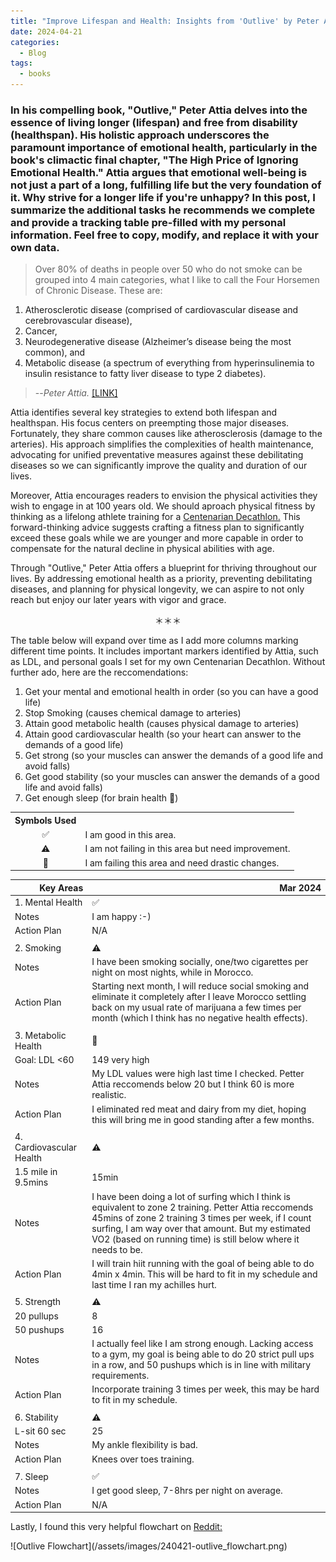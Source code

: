 ```yaml
---
title: "Improve Lifespan and Health: Insights from 'Outlive' by Peter Attia"
date: 2024-04-21
categories:
  - Blog
tags:
  - books
---
```


### In his compelling book, "Outlive," Peter Attia delves into the essence of living longer (lifespan) and free from disability (healthspan). His holistic approach underscores the paramount importance of emotional health, particularly in the book's climactic final chapter, "The High Price of Ignoring Emotional Health." Attia argues that emotional well-being is not just a part of a long, fulfilling life but the very foundation of it. **Why strive for a longer life if you're unhappy?** In this post, I summarize the additional tasks he recommends we complete and provide a tracking table pre-filled with my personal information. Feel free to copy, modify, and replace it with your own data.

> Over 80% of deaths in people over 50 who do not smoke can be grouped into 4 main categories, what I like to call the Four Horsemen of Chronic Disease. These are: 
1. Atherosclerotic disease (comprised of cardiovascular disease and cerebrovascular disease), 
2. Cancer, 
3. Neurodegenerative disease (Alzheimer’s disease being the most common), and 
4. Metabolic disease (a spectrum of everything from hyperinsulinemia to insulin resistance to fatty liver disease to type 2 diabetes).
>
> --<cite>Peter Attia. </cite><a href="https://peterattiamd.com/peter-on-the-four-horsemen-of-chronic-disease/" target="_blank">\[LINK\]</a>

Attia identifies several key strategies to extend both lifespan and healthspan. His focus centers on preempting those major diseases. Fortunately, they share common causes like atherosclerosis (damage to the arteries). His approach simplifies the complexities of health maintenance, advocating for unified preventative measures against these debilitating diseases so we can significantly improve the quality and duration of our lives. 

Moreover, Attia encourages readers to envision the physical activities they wish to engage in at 100 years old. We should aproach physical fitness by thinking as a lifelong athlete training for a <a href="https://peterattiamd.com/training-for-the-centenarian-decathlon/" target="_blank">Centenarian Decathlon.</a> This forward-thinking advice suggests crafting a fitness plan to significantly exceed these goals while we are younger and more capable in order to compensate for the natural decline in physical abilities with age.

Through "Outlive," Peter Attia offers a blueprint for thriving throughout our lives. By addressing emotional health as a priority, preventing debilitating diseases, and planning for physical longevity, we can aspire to not only reach but enjoy our later years with vigor and grace.

<p style="text-align:center">＊＊＊</p>

The table below will expand over time as I add more columns marking different time points. It includes important markers identified by Attia, such as LDL, and personal goals I set for my own Centenarian Decathlon. Without further ado, here are the reccomendations:

1. Get your mental and emotional health in order (so you can have a good life)
2. Stop Smoking (causes chemical damage to arteries)
3. Attain good metabolic health (causes physical damage to arteries)
4. Attain good cardiovascular health (so your heart can answer to the demands of a good life)
5. Get strong (so your muscles can answer the demands of a good life and avoid falls)
6. Get good stability (so your muscles can answer the demands of a good life and avoid falls)
7. Get enough sleep (for brain health 🧠)

<table>
<tbody>
<tr>
<th>Symbols Used</th>
</tr>
<tr>
<td style="text-align: center;">✅</td>
<td>I am good in this area.</td>
</tr>
<tr>
<td style="text-align: center;">⚠️</td>
<td>I am not failing in this area but need improvement.</td>
</tr>
<tr>
<td style="text-align: center;">🚨</td>
<td>I am failing this area and need drastic changes.</td>
</tr>
</tbody>
</table>

<table>
  <thead>
    <tr style="text-align: right;">
      <th>Key Areas</th>
      <th>Mar 2024</th>
    </tr>
  </thead>
  <tbody>
    <tr>
      <td>1. Mental Health</td>
      <td>✅</td>
    </tr>
    <tr>
      <td>Notes</td>
      <td>I am happy :-)</td>
    </tr>
    <tr>
      <td>Action Plan</td>
      <td>N/A</td>
    </tr>
    <tr>
      <td></td>
      <td></td>
    </tr>
    <tr>
      <td>2. Smoking</td>
      <td>⚠️</td>
    </tr>
    <tr>
      <td>Notes</td>
      <td>I have been smoking socially, one/two cigarettes per night on most nights, while in Morocco.</td>
    </tr>
    <tr>
      <td>Action Plan</td>
      <td>Starting next month, I will reduce social smoking and eliminate it completely after I leave Morocco settling back on my usual rate of marijuana a few times per month (which I think has no negative health effects).</td>
    </tr>
    <tr>
      <td></td>
      <td></td>
    </tr>
    <tr>
      <td>3. Metabolic Health</td>
      <td>🚨</td>
    </tr>
    <tr>
      <td>Goal: LDL &lt;60</td>
      <td>149 very high</td>
    </tr>
    <tr>
      <td>Notes</td>
      <td>My LDL values were high last time I checked. Petter Attia reccomends below 20 but I think 60 is more realistic.</td>
    </tr>
    <tr>
      <td>Action Plan</td>
      <td>I eliminated red meat and dairy from my diet, hoping this will bring me in good standing after a few months.</td>
    </tr>
    <tr>
      <td></td>
      <td></td>
    </tr>
    <tr>
      <td>4. Cardiovascular Health</td>
      <td>⚠️</td>
    </tr>
    <tr>
      <td>1.5 mile in 9.5mins</td>
      <td>15min</td>
    </tr>
    <tr>
      <td>Notes</td>
      <td>I have been doing a lot of surfing which I think is equivalent to zone 2 training. Petter Attia reccomends 45mins of zone 2 training 3 times per week, if I count surfing, I am way over that amount. But my estimated VO2 (based on running time) is still below where it needs to be.</td>
    </tr>
    <tr>
      <td>Action Plan</td>
      <td>I will train hiit running with the goal of being able to do 4min x 4min. This will be hard to fit in my schedule and last time I ran my achilles hurt.</td>
    </tr>
    <tr>
      <td></td>
      <td></td>
    </tr>
    <tr>
      <td>5. Strength</td>
      <td>⚠️</td>
    </tr>
    <tr>
      <td>20 pullups</td>
      <td>8</td>
    </tr>
    <tr>
      <td>50 pushups</td>
      <td>16</td>
    </tr>
    <tr>
      <td>Notes</td>
      <td>I actually feel like I am strong enough. Lacking access to a gym, my goal is being able to do 20 strict pull ups in a row, and 50 pushups which is in line with military requirements.</td>
    </tr>
    <tr>
      <td>Action Plan</td>
      <td>Incorporate training 3 times per week, this may be hard to fit in my schedule.</td>
    </tr>
    <tr>
      <td></td>
      <td></td>
    </tr>
    <tr>
      <td>6. Stability</td>
      <td>⚠️</td>
    </tr>
    <tr>
      <td>L-sit 60 sec</td>
      <td>25</td>
    </tr>
    <tr>
      <td>Notes</td>
      <td>My ankle flexibility is bad.</td>
    </tr>
    <tr>
      <td>Action Plan</td>
      <td>Knees over toes training.</td>
    </tr>
    <tr>
      <td></td>
      <td></td>
    </tr>
    <tr>
      <td>7. Sleep</td>
      <td>✅</td>
    </tr>
    <tr>
      <td>Notes</td>
      <td>I get good sleep, 7-8hrs per night on average.</td>
    </tr>
    <tr>
      <td>Action Plan</td>
      <td>N/A</td>
    </tr>
  </tbody>
</table>

<p>
Lastly, I found this very helpful flowchart on <a href="https://www.reddit.com/r/PeterAttia/comments/173bun9/" target="_blank">Reddit:</a>
</p>
![Outlive Flowchart](/assets/images/240421-outlive_flowchart.png)